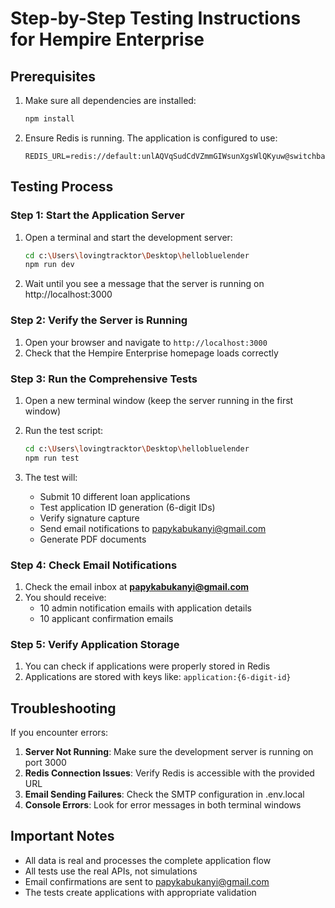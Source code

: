 # Step-by-Step Testing Instructions for Hempire Enterprise

## Prerequisites

1. Make sure all dependencies are installed:
   ```bash
   npm install
   ```

2. Ensure Redis is running. The application is configured to use:
   ```
   REDIS_URL=redis://default:unlAQVqSudCdVZmmGIWsunXgsWlQKyuw@switchback.proxy.rlwy.net:15423
   ```

## Testing Process

### Step 1: Start the Application Server

1. Open a terminal and start the development server:
   ```bash
   cd c:\Users\lovingtracktor\Desktop\hellobluelender
   npm run dev
   ```

2. Wait until you see a message that the server is running on http://localhost:3000

### Step 2: Verify the Server is Running

1. Open your browser and navigate to `http://localhost:3000`
2. Check that the Hempire Enterprise homepage loads correctly

### Step 3: Run the Comprehensive Tests

1. Open a new terminal window (keep the server running in the first window)
2. Run the test script:
   ```bash
   cd c:\Users\lovingtracktor\Desktop\hellobluelender
   npm run test
   ```

3. The test will:
   - Submit 10 different loan applications
   - Test application ID generation (6-digit IDs)
   - Verify signature capture
   - Send email notifications to papykabukanyi@gmail.com
   - Generate PDF documents

### Step 4: Check Email Notifications

1. Check the email inbox at **papykabukanyi@gmail.com**
2. You should receive:
   - 10 admin notification emails with application details
   - 10 applicant confirmation emails

### Step 5: Verify Application Storage

1. You can check if applications were properly stored in Redis
2. Applications are stored with keys like: `application:{6-digit-id}`

## Troubleshooting

If you encounter errors:

1. **Server Not Running**: Make sure the development server is running on port 3000
2. **Redis Connection Issues**: Verify Redis is accessible with the provided URL
3. **Email Sending Failures**: Check the SMTP configuration in .env.local
4. **Console Errors**: Look for error messages in both terminal windows

## Important Notes

- All data is real and processes the complete application flow
- All tests use the real APIs, not simulations
- Email confirmations are sent to papykabukanyi@gmail.com
- The tests create applications with appropriate validation
